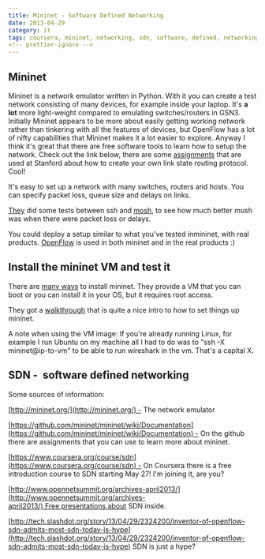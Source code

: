 ```yaml
---
title: Mininet - Software Defined Networking
date: 2013-04-29
category: it
tags: coursera, mininet, networking, sdn, software, defined, networking, vm
<!-- prettier-ignore -->
---
```


## Mininet

Mininet is a network emulator written in Python. With it you can create a test
network consisting of many devices, for example inside your laptop. It's **a
lot** more light-weight compared to emulating switches/routers in GSN3.
Initially Mininet appears to be more about easily getting working network rather
than tinkering with all the features of devices, but OpenFlow has a lot of nifty
capabilities that Mininet makes it a lot easier to explore. Anyway I think it's
great that there are free software tools to learn how to setup the network.
Check out the link below, there are some
[assignments](https://github.com/mininet/mininet/wiki/Assignments "or if lazy click this link")
that are used at Stanford about how to create your own link state routing
protocol. Cool!

It's easy to set up a network with many switches, routers and hosts. You can
specify packet loss, queue size and delays on links.

[They](http://reproducingnetworkresearch.wordpress.com/ "reproducingnetworkresearch")
did some tests between ssh and
[mosh](http://mosh.mit.edu/ "http://mosh.mit.edu/"), to see how much better mush
was when there were packet loss or delays.

You could deploy a setup similar to what you've tested inmininet, with real
products. [OpenFlow](http://en.wikipedia.org/wiki/OpenFlow "on wikipedia") is
used in both mininet and in the real products :)

## Install the mininet VM and test it

There are
[many ways](https://github.com/mininet/mininet/blob/master/INSTALL "INSTALL on the github")
to install mininet. They provide a VM that you can boot or you can install it in
your OS, but it requires root access.

They got a [walkthrough](http://mininet.org/walkthrough/) that is quite a nice
intro to how to set things up mininet.

A note when using the VM image: If you're already running Linux, for example I
run Ubuntu on my machine all I had to do was to "ssh -X mininet@ip-to-vm" to be
able to run wireshark in the vm. That's a capital X.

## SDN -  software defined networking

Some sources of information:

[http://mininet.org/](http://mininet.org/) - The network emulator

[https://github.com/mininet/mininet/wiki/Documentation](https://github.com/mininet/mininet/wiki/Documentation) -
On the github there are assignments that you can use to learn more about
mininet.

[https://www.coursera.org/course/sdn](https://www.coursera.org/course/sdn) - On
Coursera there is a free introduction course to SDN starting May 27! I'm joining
it, are you?

[http://www.opennetsummit.org/archives-april2013/](http://www.opennetsummit.org/archives-april2013/) Free presentations about
SDN inside.

[http://tech.slashdot.org/story/13/04/29/2324200/inventor-of-openflow-sdn-admits-most-sdn-today-is-hype](http://tech.slashdot.org/story/13/04/29/2324200/inventor-of-openflow-sdn-admits-most-sdn-today-is-hype)
 SDN is just a hype?
